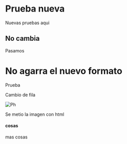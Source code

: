 # Prueba nueva
Nuevas pruebas aqui

## No cambia
Pasamos


# No agarra el nuevo formato
Prueba

Cambio de fila

<img src="{{site.url}}/images/ErrorLayer.png" alt="Ph" title="Philadelphi" />

Se metio la imagen con html

#### cosas
mas cosas
